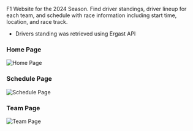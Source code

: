 F1 Website for the 2024 Season. Find driver standings, driver lineup for each team, and schedule with race information including start time, location, and race track.
- Drivers standing was retrieved using Ergast API

### Home Page
![Home Page](images/home_page.png)

### Schedule Page
![Schedule Page](images/schedule.png)

### Team Page
![Team Page](images/teams.png)